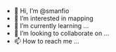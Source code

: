 - 👋 Hi, I’m @smanfio
- 👀 I’m interested in mapping
- 🌱 I’m currently learning ...
- 💞️ I’m looking to collaborate on ...
- 📫 How to reach me ...

<!---
smanfio/smanfio is a ✨ special ✨ repository because its `README.md` (this file) appears on your GitHub profile.
You can click the Preview link to take a look at your changes.
--->

